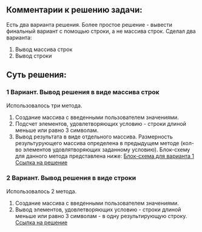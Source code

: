 ## Комментарии к решению задачи:
Есть два варианта решения.
Более простое решение - вывести финальный вариант с помощью строки, а не массива строк.
Сделал два варианта:
1. Вывод массива строк
2. Вывод строки

## Суть решения: 

### 1 Вариант. Вывод решения в виде массива строк
Использовалось три метода. 
1. Создание массива с введенными пользователем значениями.
2. Подсчет элементов, удовлетворяющих условию - строки длиной меньше или равно 3 символам.
3. Вывод результата в виде отдельного массива. Размерность результурующего массива определена в предыдущем методе (кол-во элементов удовлятворяющих заданному условию).
Блок-схему для данного метода представлена ниже:
[Блок-схема для варианта 1](https://github.com/SergeyBra/Final-Homework.-Part-1/blob/main/algorythm%20for%20variant%201.jpg)
[Ссылка на решение](https://github.com/SergeyBra/Final-Homework.-Part-1/blob/main/variant1/Program.cs)

### 2 Вариант. Вывод решения в виде строки
Использовалось 2 метода. 
1. Создание массива с введенными пользователем значениями.
2. Вывод элементов, удовлетворяющих условию - строки длиной меньше или равно 3 символам - в одну результирующую строку.
[Ссылка на решение](https://github.com/SergeyBra/Final-Homework.-Part-1/blob/main/variant2/Program.cs)
